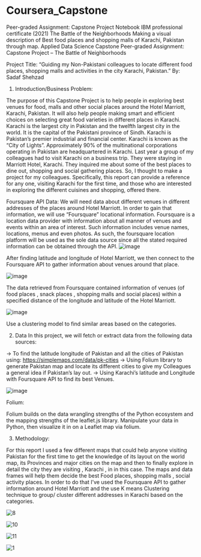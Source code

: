 # Coursera_Capstone
Peer-graded Assignment: Capstone Project Notebook IBM professional certificate (2021)
The Battle of the Neighborhoods
Making a visual description of Best food places and shopping malls of Karachi, Pakistan through map.
Applied Data Science Capstone
Peer-graded Assignment: Capstone Project – The Battle of Neighborhoods

Project Title:
“Guiding my Non-Pakistani colleagues to locate different food places, shopping malls and activities in the city Karachi, Pakistan.”
By: Sadaf Shehzad

1. Introduction/Business Problem:
   
The purpose of this Capstone Project is to help people in exploring best venues for food, malls and other social places around the Hotel Marriott, Karachi, Pakistan.
 It will also help people making smart and efficient choices on selecting great food varieties in different places in Karachi.
Karachi is the largest city in Pakistan and the twelfth largest city in the world. It is the capital of the Pakistani province of Sindh. Karachi is Pakistan’s premier industrial and financial center.
Karachi is known as the “City of Lights”.
Approximately 90% of the multinational corporations operating in Pakistan are headquartered in Karachi.
Last year a group of my colleagues had to visit Karachi on a business trip. They were staying in Marriott Hotel, Karachi. They inquired me about some of the best places to dine out, shopping and social gathering places.
So, I thought to make a project for my colleagues. Specifically, this report can provide a reference for any one, visiting Karachi for the first time, and those who are interested in exploring the different cuisines and shopping, offered there.

Foursquare API Data:
We will need data about different venues in different addresses of the places around Hotel Marriott. In order to gain that information, we will use “Foursquare” locational information. Foursquare is a location data provider with information about all manner of venues and events within an area of interest. Such information includes venue names, locations, menus and even photos. As such, the foursquare location platform will be used as the sole data source since all the stated required information can be obtained through the API.
![image](https://github.com/user-attachments/assets/7ed9bc4c-757e-43e5-9cbd-4632f3a4b861)

After finding latitude and longitude of Hotel Marriott, we then connect to the Foursquare API to gather information about venues around that place.

![image](https://github.com/user-attachments/assets/57df33d7-ee3d-4e7d-9de5-87ada0cae7ca)

 
The data retrieved from Foursquare contained information of venues (of food places , snack places , shopping malls and social places) within a specified distance of the longitude and latitude of the Hotel Marriott.


 ![image](https://github.com/user-attachments/assets/275d6252-a1d8-4678-b74d-b98adcfe4c13)

Use a clustering model to find similar areas based on the categories.

2. Data
In this project, we will fetch or extract data from the following data sources:

->	To find the latitude longitude of Pakistan and all the cities of Pakistan using:
https://simplemaps.com/data/pk-cities
->	Using Folium library to generate Pakistan map and locate its different cities to give my Colleagues a general idea if Pakistan’s lay out.
->	Using Karachi’s latitude and Longitude with Foursquare API to find its best Venues.

   ![image](https://github.com/user-attachments/assets/9349424e-76c7-412b-8960-2f68c5bbe431)

 
Folium:

Folium builds on the data wrangling strengths of the Python ecosystem and the mapping strengths of the leaflet.js library. Manipulate your data in Python, then visualize it in on a Leaflet map via folium.

3. Methodology:

For this report I used a few different maps that could help anyone visiting Pakistan for the first time to get the knowledge of its layout on the world map, its Provinces and major cities on the map and then to finally explore in detail the city they are visiting , Karachi , in in this case.
The maps and data frames will help them decide the best Food places, shopping malls , social activity places.
In order to do that I’ve used the Foursquare API to gather information around Hotel Marriott and the use K means Clustering technique to group/ cluster different addresses in Karachi based on the categories.

![8](https://github.com/user-attachments/assets/b5ef7047-c5b4-4e0b-ab1f-0b0d6056742d)

![10](https://github.com/user-attachments/assets/d81c9fb5-3bdf-4b7e-a7af-426ea39da178)

![11](https://github.com/user-attachments/assets/0eada644-b9fa-46e6-bb77-603d4acb2496)

![1](https://github.com/user-attachments/assets/dbdc02f3-22ba-4e17-bf8a-e8a2a32a4a60)






